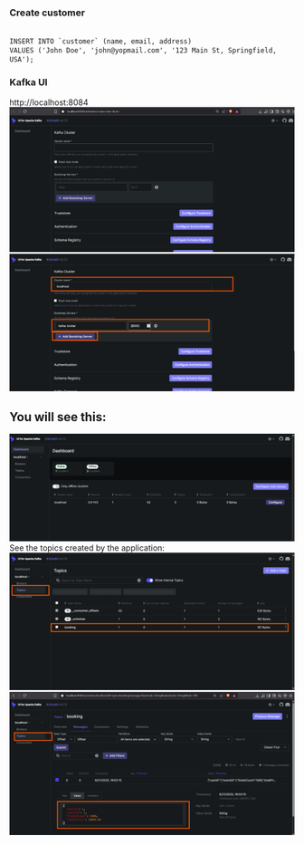### Create customer 
```mysql

INSERT INTO `customer` (name, email, address)
VALUES ('John Doe', 'john@yopmail.com', '123 Main St, Springfield, USA');
```

### Kafka UI
http://localhost:8084
![img.png](img.png)
![img_1.png](img_1.png)

## You will see this:
![img_2.png](img_2.png)
See the topics created by the application:
![img_3.png](img_3.png)
![img_4.png](img_4.png)